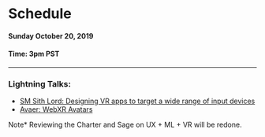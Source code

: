 # Schedule

#### Sunday October 20, 2019
#### **Time:** 3pm PST

-------------------------------------------

### **Lightning Talks:**
- [SM Sith Lord: Designing VR apps to target a wide range of input devices](https://www.youtube.com/watch?v=rMiwzQxCPY0&feature=youtu.be)
- [Avaer: WebXR Avatars](https://www.youtube.com/watch?v=AcqNpBaNhbc&feature=youtu.be)

Note* Reviewing the Charter and Sage on UX + ML + VR will be redone.
